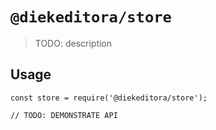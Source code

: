 # `@diekeditora/store`

> TODO: description

## Usage

```
const store = require('@diekeditora/store');

// TODO: DEMONSTRATE API
```
